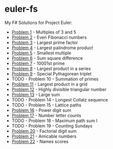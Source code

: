 # euler-fs

My F# Solutions for Project Euler:

- [Problem 1](problem1.fsx) - Multiples of 3 and 5
- [Problem 2](problem2.fsx) - Even Fibonacci numbers
- [Problem 3](problem3.fsx) - Largest prime factor
- [Problem 4](problem4.fsx) - Largest palindrome product
- [Problem 5](problem5.fsx) - Smallest multiple
- [Problem 6](problem6.fsx) - Sum square difference
- [Problem 7](problem7.fsx) - 10001st prime
- [Problem 8](problem8.fsx) - Largest product in a series
- [Problem 9](problem9.fsx) - Special Pythagorean triplet
- TODO - Problem 10 - Summation of primes
- [Problem 11](problem11.fsx) - Largest product in a grid
- [Problem 12](problem12.fsx) - Highly divisible triangular number
- [Problem 13](problem13.fsx) - Large sum
- TODO - Problem 14 - Longest Collatz sequence
- TODO - Problem 15 - Lattice paths
- [Problem 16](problem16.fsx) - Power digit sum
- [Problem 17](problem17.fsx) - Number letter counts
- TODO - Problem 18 - Maximum path sum I
- TODO - Problem 19 - Counting Sundays
- [Problem 20](problem20.fsx) - Factorial digit sum
- [Problem 21](problem21.fsx) - Amicable numbers
- [Problem 22](problem22.fsx) - Names scores
